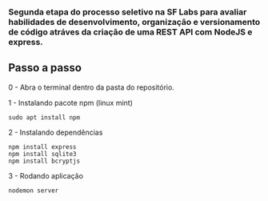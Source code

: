 ### Segunda etapa do processo seletivo na SF Labs para avaliar habilidades de desenvolvimento, organização e versionamento de código atráves da criação de uma REST API com NodeJS e express.

## Passo a passo

0 - Abra o terminal dentro da pasta do repositório.

1 - Instalando pacote npm (linux mint)
```
sudo apt install npm
```

2 - Instalando dependências 
```
npm install express
npm install sqlite3 
npm install bcryptjs
```

3 - Rodando aplicação

```
nodemon server
```

